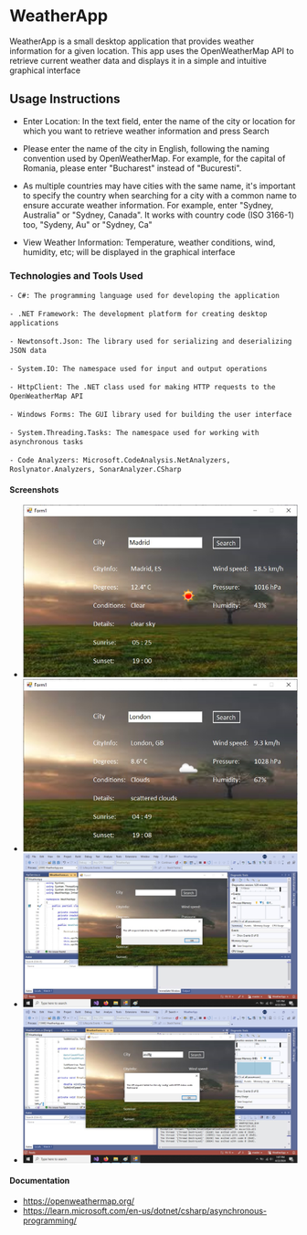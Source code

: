 # WeatherApp

  WeatherApp is a small desktop application that provides weather information for a given location. This app uses the OpenWeatherMap API to retrieve current weather data and displays it in a simple and intuitive graphical interface

## Usage Instructions

  - Enter Location: In the text field, enter the name of the city or location for which you want to retrieve weather information and press Search

  - Please enter the name of the city in English, following the naming convention used by OpenWeatherMap. For example, for the capital of Romania, please enter "Bucharest" instead of "Bucuresti".

  - As multiple countries may have cities with the same name, it's important to specify the country when searching for a city with a common name to ensure accurate weather information. For example, enter "Sydney, Australia" or "Sydney, Canada". It works with country code (ISO 3166-1) too, "Sydeny, Au" or "Sydney, Ca"
    
  - View Weather Information: Temperature, weather conditions, wind, humidity, etc; will be displayed in the graphical interface

### Technologies and Tools Used

    - C#: The programming language used for developing the application

    - .NET Framework: The development platform for creating desktop applications

    - Newtonsoft.Json: The library used for serializing and deserializing JSON data

    - System.IO: The namespace used for input and output operations

    - HttpClient: The .NET class used for making HTTP requests to the OpenWeatherMap API

    - Windows Forms: The GUI library used for building the user interface

    - System.Threading.Tasks: The namespace used for working with asynchronous tasks   
    
    - Code Analyzers: Microsoft.CodeAnalysis.NetAnalyzers, Roslynator.Analyzers, SonarAnalyzer.CSharp

#### Screenshots

  - ![City found - Madrid](ScreenShots/madrid.jpg)
  - ![City found - London](ScreenShots/london.jpg)
  - ![Empty field](ScreenShots/empty.jpg)
  - ![City not found](ScreenShots/notFound.jpg)

#### Documentation
  - https://openweathermap.org/
  - https://learn.microsoft.com/en-us/dotnet/csharp/asynchronous-programming/

  
